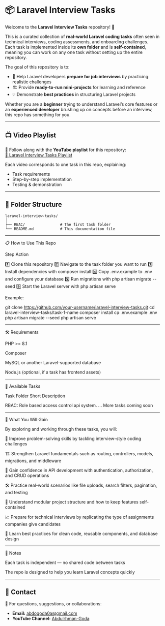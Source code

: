 # 📦 Laravel Interview Tasks

Welcome to the **Laravel Interview Tasks** repository! 🚀  

This is a curated collection of **real-world Laravel coding tasks** often seen in technical interviews, coding assessments, and onboarding challenges.  
Each task is implemented inside its **own folder** and is **self-contained**, meaning you can work on any one task without setting up the entire repository.  

The goal of this repository is to:
- 🎯 Help Laravel developers **prepare for job interviews** by practicing realistic challenges
- 🏗 Provide **ready-to-run mini-projects** for learning and reference
- 💡 Demonstrate **best practices** in structuring Laravel projects

Whether you are a **beginner** trying to understand Laravel’s core features or an **experienced developer** brushing up on concepts before an interview, this repo has something for you.

---

## 📺 Video Playlist

🎥 Follow along with the **YouTube playlist** for this repository:  
[📌 Laravel Interview Tasks Playlist](https://www.youtube.com/playlist?list=PLBy71Vfd0SzV1UmzAJNiZ_rTj5NwUuPdo)

Each video corresponds to one task in this repo, explaining:
- Task requirements
- Step-by-step implementation
- Testing & demonstration

---

## 📂 Folder Structure

```plaintext
laravel-interview-tasks/
│
├── RBAC/                # The first task folder 
└── README.md            # This documentation file
```

---

📋 How to Use This Repo

Step	Action

1️⃣	Clone this repository
2️⃣	Navigate to the task folder you want to run
3️⃣	Install dependencies with composer install
4️⃣	Copy .env.example to .env and configure your database
5️⃣	Run migrations with php artisan migrate --seed
6️⃣	Start the Laravel server with php artisan serve


Example:

git clone https://github.com/your-username/laravel-interview-tasks.git
cd laravel-interview-tasks/task-1-name
composer install
cp .env.example .env
php artisan migrate --seed
php artisan serve


---

🛠 Requirements

PHP >= 8.1

Composer

MySQL or another Laravel-supported database

Node.js (optional, if a task has frontend assets)



---

📜 Available Tasks

Task Folder	Short Description

RBAC: Role based access control api system.	
...	More tasks coming soon



---

🌟 What You Will Gain

By exploring and working through these tasks, you will:

🧠 Improve problem-solving skills by tackling interview-style coding challenges

🏗 Strengthen Laravel fundamentals such as routing, controllers, models, migrations, and middleware

📡 Gain confidence in API development with authentication, authorization, and CRUD operations

🛠 Practice real-world scenarios like file uploads, search filters, pagination, and testing

🧩 Understand modular project structure and how to keep features self-contained

📈 Prepare for technical interviews by replicating the type of assignments companies give candidates

📝 Learn best practices for clean code, reusable components, and database design


---

📌 Notes

Each task is independent — no shared code between tasks

The repo is designed to help you learn Laravel concepts quickly

---

## 📧 Contact

💬 For questions, suggestions, or collaborations:  
- **Email:** abdogoda0a@gmail.com 
- **YouTube Channel:** [Abdulrhman-Goda](https://www.youtube.com/@Abdulrhman-Goda)  
